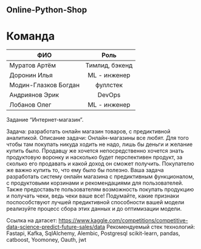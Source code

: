 ## Online-Python-Shop

# Команда 
| ФИО      | Роль               | 
| ------------- |:------------------:| 
| Муратов Артём      | Тимлид, бэкенд   | 
| Доронин Илья    | ML - инженер |  
| Модин-Глазков Богдан  | фуллстек    |   
| Андриянов Эрик  | DevOps    |  
| Лобанов Олег  | ML - инженер    |  

Задание
“Интернет-магазин”.

Задача: разработать онлайн магазин товаров, c предиктивной аналитикой. 
Описание задачи: Онлайн-магазины все любят. Для того чтобы там покупать никуда ходить не надо, лишь бы деньги и желание купить было. Продавцу же хочется непосредственно хочется знать продуктовую воронку и насколько будет перспективен продукт, за сколько его продавать и какой доход он сможет получить. Покупателю же важно купить то, что ему было бы полезно. Ваша задача разработать систему онлайн магазина с предиктивным функционалом, с продуктовыми корзинами и рекомендациями для пользователей. Также предоставьте пользователям возможность покупать продукцию и получать чеки, ведь чеки ваше все! Подумайте, какие признаки поспособствуют лучшей предиктивной способности вашей модели реализуйте процесс сбора этих данных и до оптимизации модели. 

Ссылка на датасет: https://www.kaggle.com/competitions/competitive-data-science-predict-future-sales/data
Рекомендуемый стек технологий: Fastapi, Kafka, SqlAlchemy, Alembic, Postgresql scikit-learn, pandas, catboost, Yoomoney, Oauth, jwt
